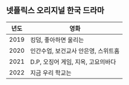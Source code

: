 ## 넷플릭스 오리지널 한국 드라마

| 년도 | 영화 |
| --- | --- |
| 2019 | 킹덤, 좋아하면 울리는 |
| 2020 | 인간수업, 보건교사 안은영, 스위트홈 |
| 2021 | D.P, 오징어 게임, 지옥, 고요의바다 |
| 2022 | 지금 우리 학교는 |
